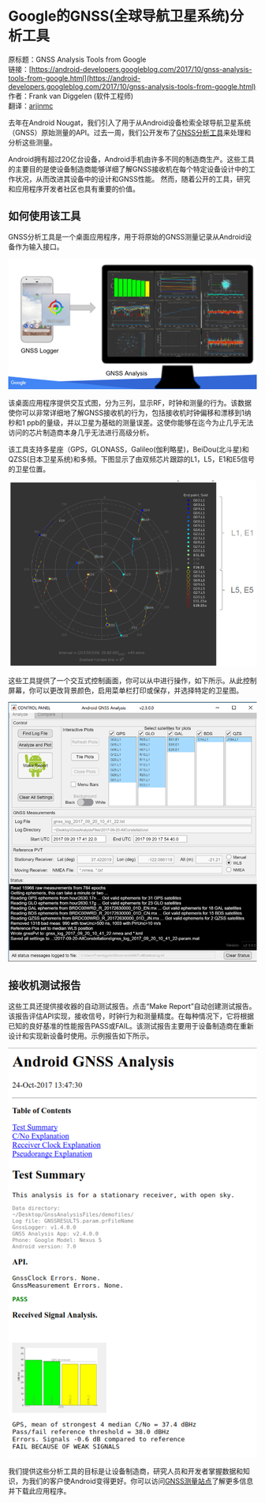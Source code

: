 # Google的GNSS(全球导航卫星系统)分析工具

原标题：GNSS Analysis Tools from Google  
链接：[https://android-developers.googleblog.com/2017/10/gnss-analysis-tools-from-google.html](https://android-developers.googleblog.com/2017/10/gnss-analysis-tools-from-google.html)  
作者：Frank van Diggelen (软件工程师)  
翻译：[arjinmc](https://github.com/arjinmc)  

去年在Android Nougat，我们引入了用于从Android设备检索全球导航卫星系统（GNSS）原始测量的API。过去一周，我们公开发布了[GNSS分析工具](https://developer.android.com/guide/topics/sensors/gnss.html#analyze)来处理和分析这些测量。

Android拥有超过20亿台设备，Android手机由许多不同的制造商生产。这些工具的主要目的是使设备制造商能够详细了解GNSS接收机在每个特定设备设计中的工作状况，从而改进其设备中的设计和GNSS性能。 然而，随着公开的工具，研究和应用程序开发者社区也具有重要的价值。

## 如何使用该工具

GNSS分析工具是一个桌面应用程序，用于将原始的GNSS测量记录从Android设备作为输入接口。

![img](../images/2017.10.30.1.png)  

该桌面应用程序提供交互式图，分为三列，显示RF，时钟和测量的行为。该数据使你可以非常详细地了解GNSS接收机的行为，包括接收机时钟偏移和漂移到1纳秒和1 ppb的量级，并以卫星为基础的测量误差。这使你能够在迄今为止几乎无法访问的芯片制造商本身几乎无法进行高级分析。

该工具支持多星座（GPS，GLONASS，Galileo(伽利略星)，BeiDou(北斗星)和QZSS(日本卫星系统)和多频。下图显示了由双频芯片跟踪的L1，L5，E1和E5信号的卫星位置。

![img](../images/2017.10.30.2.png)  

这些工具提供了一个交互式控制画面，你可以从中进行操作，如下所示。从此控制屏幕，你可以更改背景颜色，启用菜单栏打印或保存，并选择特定的卫星图。

![img](../images/2017.10.30.3.png)  

## 接收机测试报告

这些工具还提供接收器的自动测试报告。点击“Make Report”自动创建测试报告。该报告评估API实现，接收信号，时钟行为和测量精度。在每种情况下，它将根据已知的良好基准的性能报告PASS或FAIL。该测试报告主要用于设备制造商在重新设计和实现新设备时使用。示例报告如下所示。

![img](../images/2017.10.30.4.png)  

我们提供这些分析工具的目标是让设备制造商，研究人员和开发者掌握数据和知识，为我们的客户使Android变得更好。你可以访问[GNSS测量站点](https://g.co/gnsstools)了解更多信息并下载此应用程序。